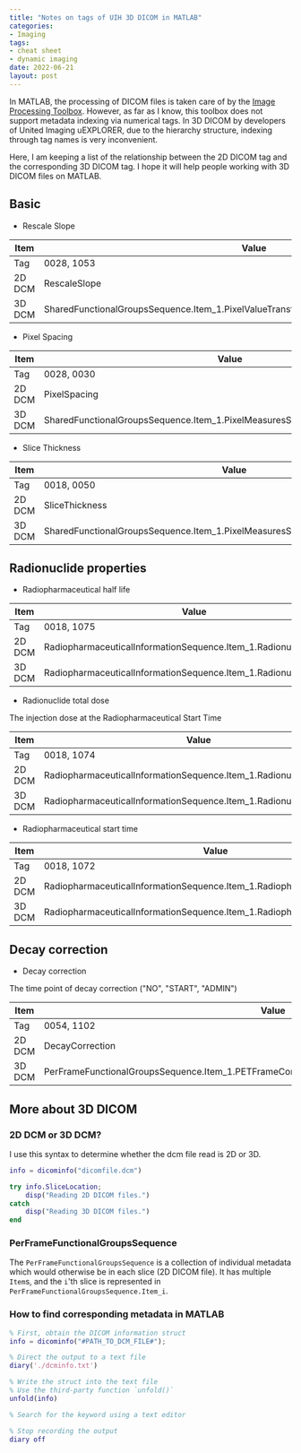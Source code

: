 ```yaml
---
title: "Notes on tags of UIH 3D DICOM in MATLAB"
categories:
- Imaging
tags:
- cheat sheet
- dynamic imaging
date: 2022-06-21
layout: post
---
```


In MATLAB, the processing of DICOM files is taken care of by the [Image Processing Toolbox](https://www.mathworks.com/help/images/dicom-support-in-the-image-processing-toolbox.html). However, as far as I know, this toolbox does not support metadata indexing via numerical tags. In 3D DICOM by developers of United Imaging uEXPLORER, due to the hierarchy structure, indexing through tag names is very inconvenient.

Here, I am keeping a list of the relationship between the 2D DICOM tag and the corresponding 3D DICOM tag. I hope it will help people working with 3D DICOM files on MATLAB.

## Basic

- Rescale Slope

| Item | Value |
| --- | --- |
| Tag | 0028, 1053 |
| 2D DCM | RescaleSlope |
| 3D DCM | SharedFunctionalGroupsSequence.Item_1.PixelValueTransformationSequence.Item_1.RescaleSlope |

- Pixel Spacing

| Item | Value |
| --- | --- |
| Tag | 0028, 0030 |
| 2D DCM | PixelSpacing |
| 3D DCM | SharedFunctionalGroupsSequence.Item_1.PixelMeasuresSequence.Item_1.PixelSpacing |

- Slice Thickness

| Item | Value |
| --- | --- |
| Tag | 0018, 0050 |
| 2D DCM | SliceThickness |
| 3D DCM | SharedFunctionalGroupsSequence.Item_1.PixelMeasuresSequence.Item_1.SliceThickness |

## Radionuclide properties

- Radiopharmaceutical half life

| Item | Value |
| --- | --- |
| Tag | 0018, 1075 |
| 2D DCM | RadiopharmaceuticalInformationSequence.Item_1.RadionuclideHalfLife |
| 3D DCM | RadiopharmaceuticalInformationSequence.Item_1.RadionuclideHalfLife |

- Radionuclide total dose

The injection dose at the Radiopharmaceutical Start Time

| Item | Value |
| --- | --- |
| Tag | 0018, 1074 |
| 2D DCM | RadiopharmaceuticalInformationSequence.Item_1.RadionuclideTotalDose |
| 3D DCM | RadiopharmaceuticalInformationSequence.Item_1.RadionuclideTotalDose |

- Radiopharmaceutical start time

| Item | Value |
| --- | --- |
| Tag | 0018, 1072 |
| 2D DCM |  RadiopharmaceuticalInformationSequence.Item_1.RadiopharmaceuticalStartTime |
| 3D DCM |  RadiopharmaceuticalInformationSequence.Item_1.RadiopharmaceuticalStartTime |

## Decay correction

- Decay correction

The time point of decay correction ("NO", "START", "ADMIN")

| Item | Value |
| --- | --- |
| Tag | 0054, 1102 |
| 2D DCM |  DecayCorrection |
| 3D DCM |  PerFrameFunctionalGroupsSequence.Item_1.PETFrameCorrectionFactorsSequence.Item_1.DecayCorrection |

## More about 3D DICOM

### 2D DCM or 3D DCM?

I use this syntax to determine whether the dcm file read is 2D or 3D.

```matlab
info = dicominfo("dicomfile.dcm")

try info.SliceLocation;
    disp("Reading 2D DICOM files.")
catch
    disp("Reading 3D DICOM files.")
end
```

### PerFrameFunctionalGroupsSequence

The `PerFrameFunctionalGroupsSequence` is a collection of individual metadata which would otherwise be in each slice (2D DICOM file). It has multiple `Item`s, and the `i`'th slice is represented in `PerFrameFunctionalGroupsSequence.Item_i`.

### How to find corresponding metadata in MATLAB

```MATLAB
% First, obtain the DICOM information struct
info = dicominfo("#PATH_TO_DCM_FILE#");

% Direct the output to a text file
diary('./dcminfo.txt')

% Write the struct into the text file
% Use the third-party function `unfold()`
unfold(info)

% Search for the keyword using a text editor

% Stop recording the output
diary off
```
